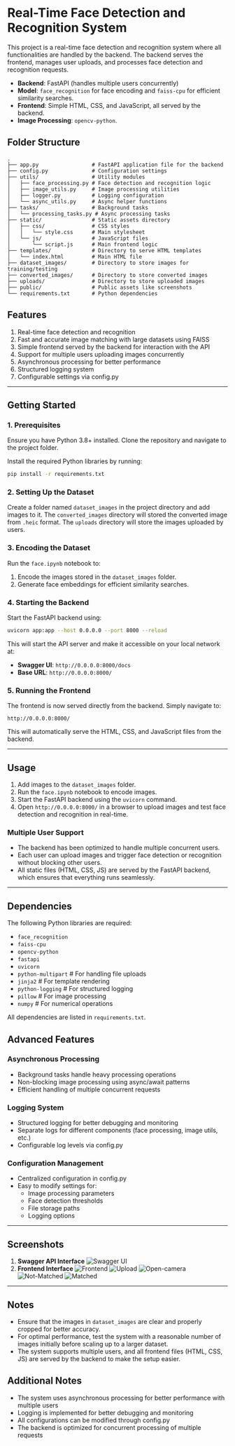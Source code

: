 # Real-Time Face Detection and Recognition System

This project is a real-time face detection and recognition system where all functionalities are handled by the backend. The backend serves the frontend, manages user uploads, and processes face detection and recognition requests.

- **Backend**: FastAPI (handles multiple users concurrently)
- **Model**: `face_recognition` for face encoding and `faiss-cpu` for efficient similarity searches.
- **Frontend**: Simple HTML, CSS, and JavaScript, all served by the backend.
- **Image Processing**: `opencv-python`.

## Folder Structure
```plaintext
.
├── app.py                 # FastAPI application file for the backend
├── config.py              # Configuration settings
├── utils/                 # Utility modules
│   ├── face_processing.py # Face detection and recognition logic
│   ├── image_utils.py     # Image processing utilities
│   ├── logger.py          # Logging configuration
│   └── async_utils.py     # Async helper functions
├── tasks/                 # Background tasks
│   └── processing_tasks.py # Async processing tasks
├── static/                # Static assets directory
│   ├── css/               # CSS styles
│   │   └── style.css      # Main stylesheet
│   └── js/                # JavaScript files
│       └── script.js      # Main frontend logic
├── templates/             # Directory to serve HTML templates
│   └── index.html         # Main HTML file
├── dataset_images/        # Directory to store images for training/testing
├── converted_images/      # Directory to store converted images
├── uploads/               # Directory to store uploaded images
├── public/                # Public assets like screenshots
└── requirements.txt       # Python dependencies

```

## Features
1. Real-time face detection and recognition
2. Fast and accurate image matching with large datasets using FAISS
3. Simple frontend served by the backend for interaction with the API
4. Support for multiple users uploading images concurrently
5. Asynchronous processing for better performance
6. Structured logging system
7. Configurable settings via config.py

---

## Getting Started

### 1. Prerequisites
Ensure you have Python 3.8+ installed. Clone the repository and navigate to the project folder.

Install the required Python libraries by running:
```bash
pip install -r requirements.txt
```

### 2. Setting Up the Dataset
Create a folder named `dataset_images` in the project directory and add images to it. The `converted_images` directory will stored the converted image from `.heic` format. The `uploads` directory will store the images uploaded by users.

### 3. Encoding the Dataset
Run the `face.ipynb` notebook to:
1. Encode the images stored in the `dataset_images` folder.
2. Generate face embeddings for efficient similarity searches.

### 4. Starting the Backend
Start the FastAPI backend using:
```bash
uvicorn app:app --host 0.0.0.0 --port 8000 --reload
```
This will start the API server and make it accessible on your local network at:
- **Swagger UI**: `http://0.0.0.0:8000/docs`
- **Base URL**: `http://0.0.0.0:8000/`

### 5. Running the Frontend
The frontend is now served directly from the backend. Simply navigate to:
```
http://0.0.0.0:8000/
```
This will automatically serve the HTML, CSS, and JavaScript files from the backend.

---

## Usage
1. Add images to the `dataset_images` folder.
2. Run the `face.ipynb` notebook to encode images.
3. Start the FastAPI backend using the `uvicorn` command.
4. Open `http://0.0.0.0:8000/` in a browser to upload images and test face detection and recognition in real-time.

### Multiple User Support
- The backend has been optimized to handle multiple concurrent users.
- Each user can upload images and trigger face detection or recognition without blocking other users.
- All static files (HTML, CSS, JS) are served by the FastAPI backend, which ensures that everything runs seamlessly.

---

## Dependencies
The following Python libraries are required:
- `face_recognition`
- `faiss-cpu`
- `opencv-python`
- `fastapi`
- `uvicorn`
- `python-multipart`    # For handling file uploads
- `jinja2`             # For template rendering
- `python-logging`     # For structured logging
- `pillow`            # For image processing
- `numpy`             # For numerical operations

All dependencies are listed in `requirements.txt`.

## Advanced Features

### Asynchronous Processing
- Background tasks handle heavy processing operations
- Non-blocking image processing using async/await patterns
- Efficient handling of multiple concurrent requests

### Logging System
- Structured logging for better debugging and monitoring
- Separate logs for different components (face processing, image utils, etc.)
- Configurable log levels via config.py

### Configuration Management
- Centralized configuration in config.py
- Easy to modify settings for:
  - Image processing parameters
  - Face detection thresholds
  - File storage paths
  - Logging options

---

## Screenshots
1. **Swagger API Interface**
   ![Swagger UI](./public/api.png)
2. **Frontend Interface**
   ![Frontend](./public/frontend.png)
   ![Upload](./public/upload-img.png)
   ![Open-camera](./public/camera-opened.png)
   ![Not-Matched](./public/not-matched.png)
   ![Matched](./public/matched.png)

---

## Notes
- Ensure that the images in `dataset_images` are clear and properly cropped for better accuracy.
- For optimal performance, test the system with a reasonable number of images initially before scaling up to a larger dataset.
- The system supports multiple users, and all frontend files (HTML, CSS, JS) are served by the backend to make the setup easier.

## Additional Notes
- The system uses asynchronous processing for better performance with multiple users
- Logging is implemented for better debugging and monitoring
- All configurations can be modified through config.py
- The backend is optimized for concurrent processing of multiple requests
